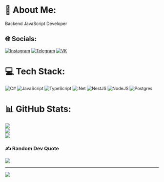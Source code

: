 # 💫 About Me:
Backend JavaScript Developer


## 🌐 Socials:
[![Instagram](https://img.shields.io/badge/Instagram-E4405F?style=plastic&logo=instagram&logoColor=white)](https://instagram.com/black_fury7)
[![Telegram](https://img.shields.io/badge/Telegram-2CA5E0?style=plastic&logo=telegram&logoColor=white?logo=Telegram&logoColor=white)](https://t.me/BehappyNow07)
[![VK](https://img.shields.io/badge/вконтакте-%232E87FB.svg?&style=plastic&logo=vk&logoColor=white)](https://vk.com/behappynow07)


# 💻 Tech Stack:
![C#](https://img.shields.io/badge/c%23-%23239120.svg?style=plastic&logo=c-sharp&logoColor=white) ![JavaScript](https://img.shields.io/badge/javascript-%23323330.svg?style=plastic&logo=javascript&logoColor=%23F7DF1E) ![TypeScript](https://img.shields.io/badge/typescript-%23007ACC.svg?style=plastic&logo=typescript&logoColor=white) ![.Net](https://img.shields.io/badge/.NET-5C2D91?style=plastic&logo=.net&logoColor=white) ![NestJS](https://img.shields.io/badge/nestjs-%23E0234E.svg?style=plastic&logo=nestjs&logoColor=white) ![NodeJS](https://img.shields.io/badge/node.js-6DA55F?style=plastic&logo=node.js&logoColor=white) ![Postgres](https://img.shields.io/badge/postgres-%23316192.svg?style=plastic&logo=postgresql&logoColor=white)
# 📊 GitHub Stats:
![](https://github-readme-stats.vercel.app/api?username=Egorka0708&theme=merko&hide_border=false&include_all_commits=true&count_private=false)<br/>
![](https://github-readme-streak-stats.herokuapp.com/?user=Egorka0708&theme=merko&hide_border=false)<br/>
![](https://github-readme-stats.vercel.app/api/top-langs/?username=Egorka0708&theme=merko&hide_border=false&include_all_commits=true&count_private=false&layout=compact)

### ✍️ Random Dev Quote
![](https://quotes-github-readme.vercel.app/api?type=horizontal&theme=dark)

---
[![](https://visitcount.itsvg.in/api?id=Egorka0708&icon=2&color=3)](https://visitcount.itsvg.in)
